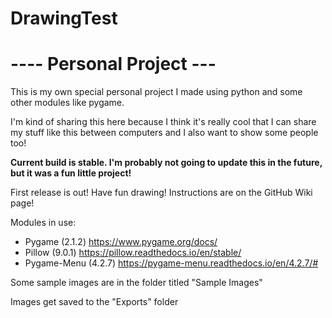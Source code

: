 # DrawingTest

# ---- Personal Project --- #
This is my own special personal project I made using python and some other modules like pygame.

I'm kind of sharing this here because I think it's really cool that I can share my stuff like this between computers and I also want to show some people too!

**Current build is stable. I'm probably not going to update this in the future, but it was a fun little project!**

First release is out! Have fun drawing! Instructions are on the GitHub Wiki page!

Modules in use:
- Pygame (2.1.2) https://www.pygame.org/docs/
- Pillow (9.0.1) https://pillow.readthedocs.io/en/stable/
- Pygame-Menu (4.2.7) https://pygame-menu.readthedocs.io/en/4.2.7/#

Some sample images are in the folder titled "Sample Images"

Images get saved to the "Exports" folder
